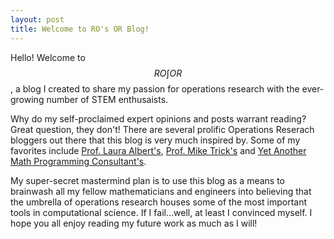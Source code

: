 ```yaml
---
layout: post
title: Welcome to RO's OR Blog!
---
```


Hello! Welcome to $$RO \int OR$$
, a blog I created to share my passion for operations research with the ever-growing number of STEM enthusaists.

Why do my self-proclaimed expert opinions and posts warrant reading? Great question, they don't! There are several prolific Operations Reserach bloggers out there that this blog is very much inspired by. Some of my favorites include [Prof. Laura Albert's](https://punkrockor.com/), [Prof. Mike Trick's](https://mat.tepper.cmu.edu/blog/) and [Yet Another Math Programming Consultant's](http://yetanothermathprogrammingconsultant.blogspot.com/).

My super-secret mastermind plan is to use this blog as a means to brainwash all my fellow mathematicians and engineers into believing that the umbrella of operations research houses some of the most important tools in computational science. If I fail...well, at least I convinced myself. I hope you all enjoy reading my future work as much as I will!
